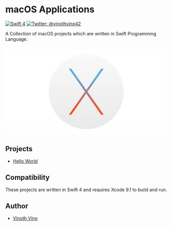 # macOS Applications

[![Swift 4](https://img.shields.io/badge/Swift-4.0-orange.svg)](https://swift.org)
[![Twitter: @vinothvino42](https://img.shields.io/badge/Contact-Twitter-blue.svg?style=flat)](https://twitter.com/vinothvino42)

A Collection of macOS projects which are written in Swift Programming Language.

<h3 align="center">
<img src="osx.jpg" alt="Screenshot of OS X" />
</h3>

## Projects

* [Hello World](https://github.com/vinothvino42/macOS-App-Development/tree/master/Hello%20World)

## Compatibility

These projects are written in Swift 4 and requires Xcode 9.1 to build and run.

## Author

* [Vinoth Vino](https://twitter.com/vinothvino42)
